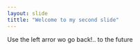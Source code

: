 ```yaml
---
layout: slide
tittle: "Welcome to my second slide"
---
```


Use the left arror wo go back!.. to the future

